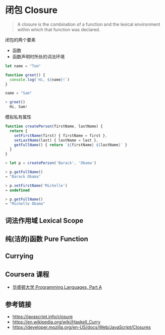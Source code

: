 # 闭包 Closure

> A closure is the combination of a function and the lexical environment within which that function was declared.

闭包的两个要素
* 函数
* 函数声明时所处的词法环境


```javascript
let name = "Tom"

function greet() {
  console.log(`Hi, ${name}!`)
}

name = "Sam"
```
```javascript
> greet()
  Hi, Sam!
```

模拟私有属性
```javascript
function createPerson(firstName, lastName) {
  return {
    setFirstName(first) { firstName = first },
    setLastName(last) { lastName = last },
    getFullName() { return `${firstName} ${lastName}` }
  }
}
```
```javascript
> let p = createPerson('Barack', 'Obama')

> p.getFullName()
→ "Barack Obama"

> p.setFirstName('Michelle')
→ undefined

> p.getFullName()
→ "Michelle Obama"
```

## 词法作用域 Lexical Scope

## 纯(洁的)函数 Pure Function

## Currying

## Coursera 课程
* [华盛顿大学 Programming Languages, Part A](https://www.coursera.org/learn/programming-languages)

## 参考链接
* https://javascript.info/closure
* https://en.wikipedia.org/wiki/Haskell_Curry
* https://developer.mozilla.org/en-US/docs/Web/JavaScript/Closures
